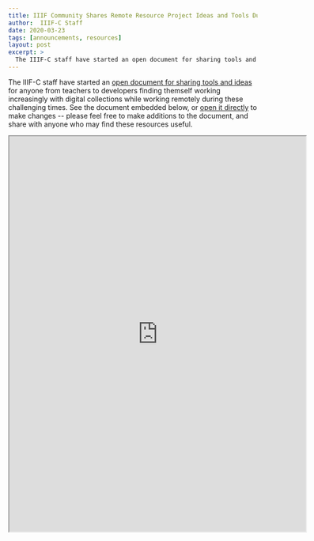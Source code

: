 ```yaml
---
title: IIIF Community Shares Remote Resource Project Ideas and Tools During COVID-19
author:  IIIF-C Staff
date: 2020-03-23
tags: [announcements, resources]
layout: post
excerpt: >
  The IIIF-C staff have started an open document for sharing tools and ideas for anyone from teachers to developers finding themself working increasingly with digital collections while working remotely during these challenging times.
---
```


The IIIF-C staff have started an [open document for sharing tools and ideas][resources] for anyone from teachers to developers finding themself working increasingly with digital collections while working remotely during these challenging times. See the document embedded below, or [open it directly][resources] to make changes -- please feel free to make additions to the document, and share with anyone who may find these resources useful.

<iframe style='width: 600px; height: 800px; margin: auto 0;' src="https://docs.google.com/document/d/e/2PACX-1vS1n4D-BtW1MGxBlOHB9M1TeCpVl2CrbJcBDJF1gyxy0fDT8I_bBf0HagKr-9CAhBIArIoaRRC8DeAh/pub?embedded=true"></iframe>

[resources]: https://docs.google.com/document/d/1RYHEj1siVuTo355eIoj1aXoiFBztB_rKQYbAGP53qOc/edit#
